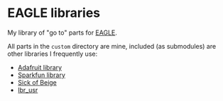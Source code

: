 # EAGLE libraries

My library of "go to" parts for [EAGLE](https://cadsoft.io).

All parts in the `custom` directory are mine, included (as submodules) are other
libraries I frequently use:

  - [Adafruit library](https://github.com/adafruit/Adafruit-Eagle-Library)
  - [Sparkfun library](https://github.com/sparkfun/SparkFun-Eagle-Libraries)
  - [Sick of Beige](https://github.com/DangerousPrototypes/Sick_of_Beige)
  - [lbr_usr](https://github.com/robertstarr/lbr_user/)
